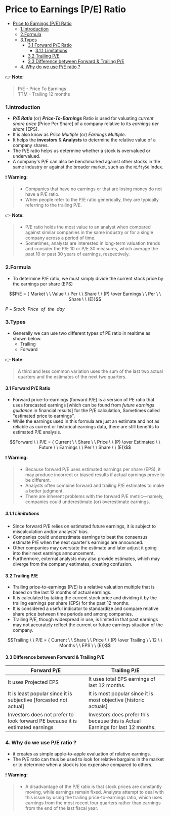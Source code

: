 # Price to Earnings [P/E] Ratio

- [Price to Earnings \[P/E\] Ratio](#price-to-earnings-pe-ratio)
    - [1.Introduction](#1introduction)
    - [2.Formula](#2formula)
    - [3.Types](#3types)
      - [3.1 Forward P/E Ratio](#31-forward-pe-ratio)
        - [3.1.1 Limitations](#311-limitations)
      - [3.2 Trailing P/E](#32-trailing-pe)
      - [3.3 Difference between Forward \& Trailing P/E](#33-difference-between-forward--trailing-pe)
    - [4. Why do we use P/E ratio ?](#4-why-do-we-use-pe-ratio-)

:point_right: **Note:** 
> P/E - Price To Earnings  
> TTM - Trailing 12 months


### 1.Introduction
- ***P/E Ratio*** (or) ***Price-To-Earnings*** Ratio is used for valuating *current share price* [Price Per Share] of a company relative to its *earnings per share* [EPS].
- It is also know as *Price Multiple* (or) *Earnings Multiple*.
- It helps the **investors** & **Analysts** to determine the relative value of a company shares.
- The P/E ratio helps us determine whether a stock is overvalued or undervalued. 
- A company's P/E can also be benchmarked against other stocks in the same industry or against the broader market, such as the `Nifty50` Index.

:exclamation: **Warning:** 
> - Companies that have no earnings or that are losing money do not have a P/E ratio.
> - When people refer to the P/E ratio generically, they are typically referring to the trailing P/E.

:point_right: **Note:**
> - P/E ratio holds the most value to an analyst when compared against similar companies in the same industry or for a single company across a period of time.  
> - Sometimes, analysts are interested in long-term valuation trends and consider the P/E 10 or P/E 30 measures, which average the past 10 or past 30 years of earnings, respectively. 

### 2.Formula
- To determine P/E ratio, we must simply divide the current stock price by the earnings per share (EPS)

$$P/E = { Market \ \ Value \ \ Per \ \ Share \ \ (P) \over Earnings \ \ Per \ \ Share \ \ (E)}$$

$P- Stock \ \ Price \ \ of \ \ the \ \ day$

### 3.Types
- Generally we can use two different types of PE ratio in realtime as shown below.
  - Trailing 
  - Forward

:point_right: **Note**:
> A third and less common variation uses the sum of the last two actual quarters and the estimates of the next two quarters.

#### 3.1 Forward P/E Ratio
- Forward price-to-earnings (forward P/E) is a version of PE ratio that uses forecasted earnings [which can be found from *future earnings guidance* in financial results] for the P/E calculation, Sometimes called "estimated price to earnings".
- While the earnings used in this formula are just an estimate and not as reliable as current or historical earnings data, there are still benefits to estimated P/E analysis.

$$Forward \ \ P/E = { Current \ \ Share \ \ Price \ \ (P) \over Estimated \ \ Future \ \ Earnings \ \ Per \ \ Share \ \ (E)}$$

:exclamation: **Warning:** 
> - Because forward P/E uses estimated earnings per share (EPS), it may produce incorrect or biased results if actual earnings prove to be different.
> - Analysts often combine forward and trailing P/E estimates to make a better judgment.
> - There are inherent problems with the forward P/E metric—namely, companies could underestimate (or) overestimate earnings.

##### 3.1.1 Limitations
- Since forward P/E relies on estimated future earnings, it is subject to miscalculation and/or analysts' bias.
- Companies could underestimate earnings to beat the consensus estimate P/E when the next quarter's earnings are announced.
- Other companies may overstate the estimate and later adjust it going into their next earnings announcement.
- Furthermore, external analysts may also provide estimates, which may diverge from the company estimates, creating confusion.

#### 3.2 Trailing P/E
- Trailing price-to-earnings (P/E) is a relative valuation multiple that is based on the last 12 months of actual earnings. 
- It is calculated by taking the current stock price and dividing it by the trailing earnings per share (EPS) for the past 12 months.
- It is considered a useful indicator to standardize and compare relative share price between time periods and among companies.
- Trailing P/E, though widespread in use, is limited in that past earnings may not accurately reflect the current or future earnings situation of the company.

$$Trailing \ \ P/E = { Current \ \ Share \ \ Price \ \ (P) \over Trailing \ \ 12 \ \ Months \ \ EPS \ \ (E)}$$

#### 3.3 Difference between Forward & Trailing P/E
| Forward P/E | Trailing P/E |
|------------|-------------|
| It uses Projected EPS | It uses total EPS earnings of last 12 months. |
| It is least popular since it is subjective [forcasted not actual] | It is most popular since it is most objective [historic actuals] |
| Investors does not prefer to look forward PE because it is estimated earnings | Investors does prefer this because this is Actual Earnings for last 12 months. |

### 4. Why do we use P/E ratio ?
- it creates as simple apple-to-apple evaluation of relative earnings.
- The P/E ratio can thus be used to look for relative bargains in the market or to determine when a stock is too expensive compared to others.

:exclamation: **Warning:** 
> - A disadvantage of the P/E ratio is that stock prices are constantly moving, while earnings remain fixed. Analysts attempt to deal with this issue by using the trailing price-to-earnings ratio, which uses earnings from the most recent four quarters rather than earnings from the end of the last fiscal year.